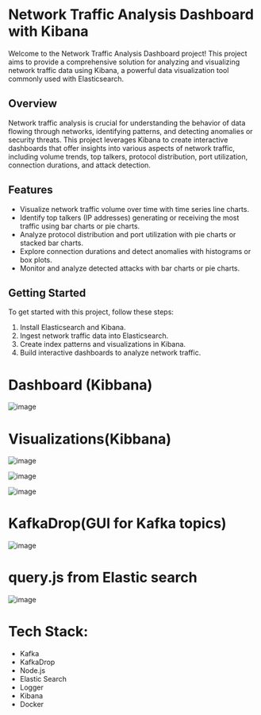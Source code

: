 # Network Traffic Analysis Dashboard with Kibana

Welcome to the Network Traffic Analysis Dashboard project! This project aims to provide a comprehensive solution for analyzing and visualizing network traffic data using Kibana, a powerful data visualization tool commonly used with Elasticsearch.

## Overview

Network traffic analysis is crucial for understanding the behavior of data flowing through networks, identifying patterns, and detecting anomalies or security threats. This project leverages Kibana to create interactive dashboards that offer insights into various aspects of network traffic, including volume trends, top talkers, protocol distribution, port utilization, connection durations, and attack detection.

## Features

- Visualize network traffic volume over time with time series line charts.
- Identify top talkers (IP addresses) generating or receiving the most traffic using bar charts or pie charts.
- Analyze protocol distribution and port utilization with pie charts or stacked bar charts.
- Explore connection durations and detect anomalies with histograms or box plots.
- Monitor and analyze detected attacks with bar charts or pie charts.

## Getting Started

To get started with this project, follow these steps:

1. Install Elasticsearch and Kibana.
2. Ingest network traffic data into Elasticsearch.
3. Create index patterns and visualizations in Kibana.
4. Build interactive dashboards to analyze network traffic.
   
<h1> Dashboard (Kibbana) </h1>

![image](https://github.com/Ajitesh72/BrowseTrack/assets/95878363/810936da-90f2-496a-8eb9-a6f8b548fa89)


<h1> Visualizations(Kibbana) </h1>

![image](https://github.com/Ajitesh72/BrowseTrack/assets/95878363/5f029edb-dfe0-4a7e-9e54-d181b02db50a)

![image](https://github.com/Ajitesh72/BrowseTrack/assets/95878363/0eab51dd-41c7-423a-b61c-ea9052046b6c)

![image](https://github.com/Ajitesh72/BrowseTrack/assets/95878363/61c24040-3a2c-43f4-9ced-616e019a0d23)

<h1> KafkaDrop(GUI for Kafka topics) </h1>

![image](https://github.com/Ajitesh72/BrowseTrack/assets/95878363/b938705b-6fae-448f-9835-2f446bb66ae8)

<h1> query.js from Elastic search </h1>

![image](https://github.com/Ajitesh72/BrowseTrack/assets/95878363/be63e351-9e58-4aa4-a1db-c500423dd32d)

# Tech Stack:

- Kafka
- KafkaDrop
- Node.js
- Elastic Search
- Logger
- Kibana
- Docker
